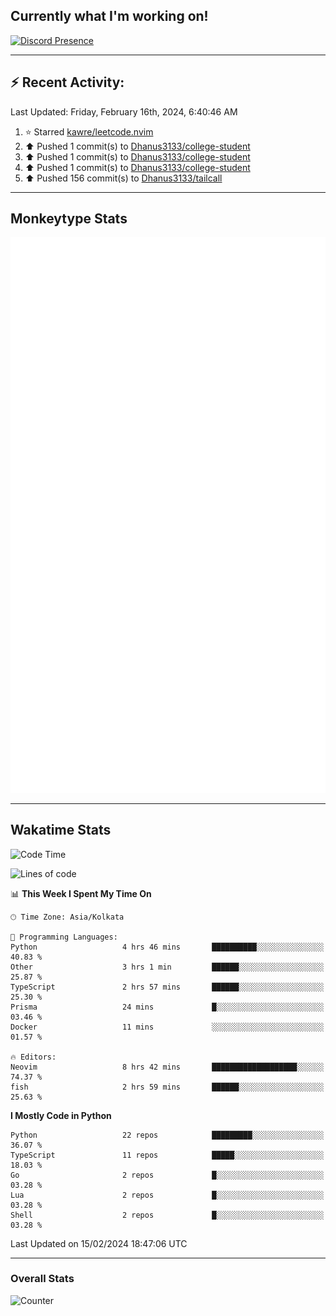## Currently what I'm working on!
[![Discord Presence](https://lanyard.cnrad.dev/api/534981034400284712)](https://discord.com/users/534981034400284712)

---

## :zap: Recent Activity:
<!--RECENT_ACTIVITY:last_update-->
Last Updated: Friday, February 16th, 2024, 6:40:46 AM
<!--RECENT_ACTIVITY:last_update_end-->
<!--RECENT_ACTIVITY:start-->
1. ⭐ Starred [kawre/leetcode.nvim](https://github.com/kawre/leetcode.nvim)<br>
2. ⬆️ Pushed 1 commit(s) to [Dhanus3133/college-student](https://github.com/Dhanus3133/college-student)<br>
3. ⬆️ Pushed 1 commit(s) to [Dhanus3133/college-student](https://github.com/Dhanus3133/college-student)<br>
4. ⬆️ Pushed 1 commit(s) to [Dhanus3133/college-student](https://github.com/Dhanus3133/college-student)<br>
5. ⬆️ Pushed 156 commit(s) to [Dhanus3133/tailcall](https://github.com/Dhanus3133/tailcall)<br>
<!--RECENT_ACTIVITY:end-->

---

## Monkeytype Stats
<a href="https://monkeytype.com/profile/dhanus">
  <img src="https://raw.githubusercontent.com/Dhanus3133/Dhanus3133/monkeytype/monkeytype-lbpb.svg" alt="Monkeytype Profile" />
</a>

---

## Wakatime Stats
<!--START_SECTION:waka-->
![Code Time](http://img.shields.io/badge/Code%20Time-1%2C666%20hrs%206%20mins-blue)

![Lines of code](https://img.shields.io/badge/From%20Hello%20World%20I%27ve%20Written-4.8%20million%20lines%20of%20code-blue)

📊 **This Week I Spent My Time On** 

```text
🕑︎ Time Zone: Asia/Kolkata

💬 Programming Languages: 
Python                   4 hrs 46 mins       ██████████░░░░░░░░░░░░░░░   40.83 % 
Other                    3 hrs 1 min         ██████░░░░░░░░░░░░░░░░░░░   25.87 % 
TypeScript               2 hrs 57 mins       ██████░░░░░░░░░░░░░░░░░░░   25.30 % 
Prisma                   24 mins             █░░░░░░░░░░░░░░░░░░░░░░░░   03.46 % 
Docker                   11 mins             ░░░░░░░░░░░░░░░░░░░░░░░░░   01.57 % 

🔥 Editors: 
Neovim                   8 hrs 42 mins       ███████████████████░░░░░░   74.37 % 
fish                     2 hrs 59 mins       ██████░░░░░░░░░░░░░░░░░░░   25.63 % 
```

**I Mostly Code in Python** 

```text
Python                   22 repos            █████████░░░░░░░░░░░░░░░░   36.07 % 
TypeScript               11 repos            █████░░░░░░░░░░░░░░░░░░░░   18.03 % 
Go                       2 repos             █░░░░░░░░░░░░░░░░░░░░░░░░   03.28 % 
Lua                      2 repos             █░░░░░░░░░░░░░░░░░░░░░░░░   03.28 % 
Shell                    2 repos             █░░░░░░░░░░░░░░░░░░░░░░░░   03.28 % 
```




 Last Updated on 15/02/2024 18:47:06 UTC
<!--END_SECTION:waka-->
---

### Overall Stats

<img src="https://moe-counter.glitch.me/get/@Dhanus3133?theme=asoul" alt="Counter" />
